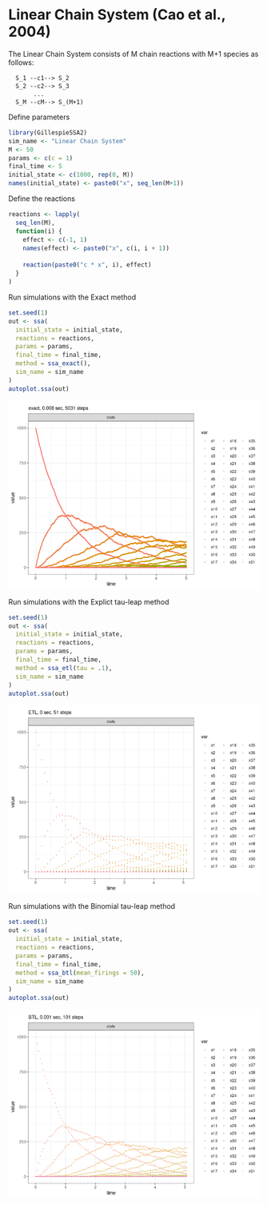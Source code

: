 Linear Chain System (Cao et al., 2004)
================

<!-- github markdown built using 
rmarkdown::render("vignettes/linear_chain.Rmd", output_format = "github_document")
-->

The Linear Chain System consists of M chain reactions with M+1 species
as follows:

``` 
  S_1 --c1--> S_2
  S_2 --c2--> S_3
       ...
  S_M --cM--> S_(M+1)
```

Define parameters

``` r
library(GillespieSSA2)
sim_name <- "Linear Chain System"
M <- 50
params <- c(c = 1)
final_time <- 5
initial_state <- c(1000, rep(0, M)) 
names(initial_state) <- paste0("x", seq_len(M+1))
```

Define the reactions

``` r
reactions <- lapply(
  seq_len(M),
  function(i) {
    effect <- c(-1, 1)
    names(effect) <- paste0("x", c(i, i + 1))
    
    reaction(paste0("c * x", i), effect)
  }
)
```

Run simulations with the Exact method

``` r
set.seed(1)
out <- ssa(
  initial_state = initial_state,
  reactions = reactions,
  params = params,
  final_time = final_time,
  method = ssa_exact(),
  sim_name = sim_name
) 
autoplot.ssa(out)
```

![](linear_chain_files/figure-gfm/exact-1.png)<!-- -->

Run simulations with the Explict tau-leap method

``` r
set.seed(1)
out <- ssa(
  initial_state = initial_state,
  reactions = reactions,
  params = params,
  final_time = final_time,
  method = ssa_etl(tau = .1),
  sim_name = sim_name
) 
autoplot.ssa(out)
```

![](linear_chain_files/figure-gfm/etl-1.png)<!-- -->

Run simulations with the Binomial tau-leap method

``` r
set.seed(1)
out <- ssa(
  initial_state = initial_state,
  reactions = reactions,
  params = params,
  final_time = final_time,
  method = ssa_btl(mean_firings = 50),
  sim_name = sim_name
) 
autoplot.ssa(out)
```

![](linear_chain_files/figure-gfm/btl-1.png)<!-- -->
